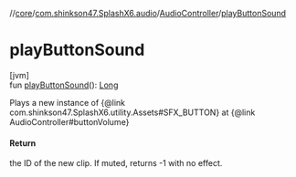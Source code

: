 //[core](../../../index.md)/[com.shinkson47.SplashX6.audio](../index.md)/[AudioController](index.md)/[playButtonSound](play-button-sound.md)

# playButtonSound

[jvm]\
fun [playButtonSound](play-button-sound.md)(): [Long](https://kotlinlang.org/api/latest/jvm/stdlib/kotlin/-long/index.html)

Plays a new instance of {@link com.shinkson47.SplashX6.utility.Assets#SFX_BUTTON} at {@link AudioController#buttonVolume}

#### Return

the ID of the new clip. If muted, returns -1 with no effect.
